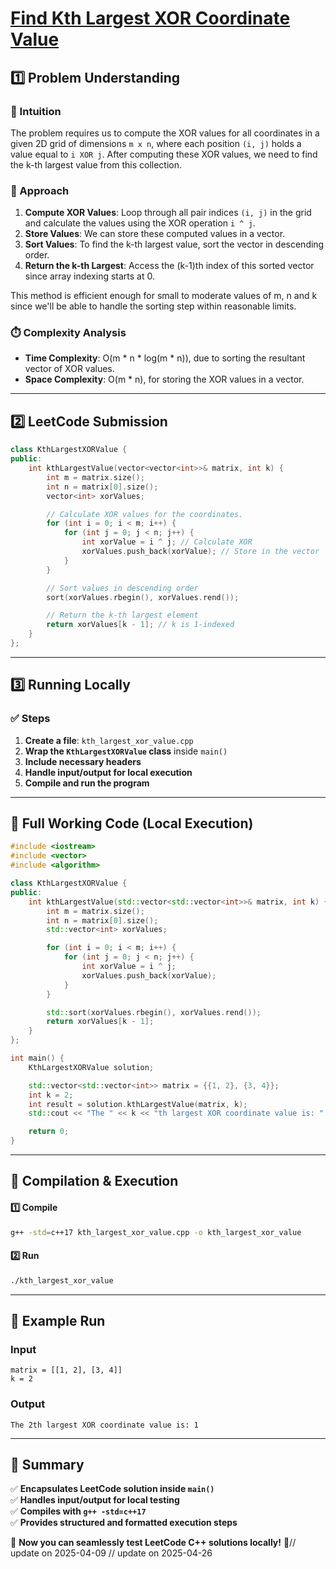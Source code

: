 # **[Find Kth Largest XOR Coordinate Value](https://leetcode.com/problems/find-kth-largest-xor-coordinate-value/description/)**  

## **1️⃣ Problem Understanding**  
### **📌 Intuition**  
The problem requires us to compute the XOR values for all coordinates in a given 2D grid of dimensions `m x n`, where each position `(i, j)` holds a value equal to `i XOR j`. After computing these XOR values, we need to find the k-th largest value from this collection.

### **🚀 Approach**  
1. **Compute XOR Values**: Loop through all pair indices `(i, j)` in the grid and calculate the values using the XOR operation `i ^ j`.
2. **Store Values**: We can store these computed values in a vector.
3. **Sort Values**: To find the k-th largest value, sort the vector in descending order.
4. **Return the k-th Largest**: Access the (k-1)th index of this sorted vector since array indexing starts at 0.

This method is efficient enough for small to moderate values of m, n and k since we'll be able to handle the sorting step within reasonable limits. 

### **⏱️ Complexity Analysis**  
- **Time Complexity**: O(m * n * log(m * n)), due to sorting the resultant vector of XOR values.
- **Space Complexity**: O(m * n), for storing the XOR values in a vector.

---  

## **2️⃣ LeetCode Submission**  
```cpp
class KthLargestXORValue {
public:
    int kthLargestValue(vector<vector<int>>& matrix, int k) {
        int m = matrix.size();
        int n = matrix[0].size();
        vector<int> xorValues;

        // Calculate XOR values for the coordinates.
        for (int i = 0; i < m; i++) {
            for (int j = 0; j < n; j++) {
                int xorValue = i ^ j; // Calculate XOR
                xorValues.push_back(xorValue); // Store in the vector
            }
        }

        // Sort values in descending order
        sort(xorValues.rbegin(), xorValues.rend());

        // Return the k-th largest element
        return xorValues[k - 1]; // k is 1-indexed
    }
};  
```  

---  

## **3️⃣ Running Locally**  
### **✅ Steps**  
1. **Create a file**: `kth_largest_xor_value.cpp`  
2. **Wrap the `KthLargestXORValue` class** inside `main()`  
3. **Include necessary headers**  
4. **Handle input/output for local execution**  
5. **Compile and run the program**  

---  

## **📝 Full Working Code (Local Execution)**  
```cpp
#include <iostream>
#include <vector>
#include <algorithm>

class KthLargestXORValue {
public:
    int kthLargestValue(std::vector<std::vector<int>>& matrix, int k) {
        int m = matrix.size();
        int n = matrix[0].size();
        std::vector<int> xorValues;

        for (int i = 0; i < m; i++) {
            for (int j = 0; j < n; j++) {
                int xorValue = i ^ j;
                xorValues.push_back(xorValue);
            }
        }

        std::sort(xorValues.rbegin(), xorValues.rend());
        return xorValues[k - 1];
    }
};

int main() {
    KthLargestXORValue solution;

    std::vector<std::vector<int>> matrix = {{1, 2}, {3, 4}};
    int k = 2;
    int result = solution.kthLargestValue(matrix, k);
    std::cout << "The " << k << "th largest XOR coordinate value is: " << result << std::endl;

    return 0;
}
```  

---  

## **🔧 Compilation & Execution**  
#### **1️⃣ Compile**  
```bash
g++ -std=c++17 kth_largest_xor_value.cpp -o kth_largest_xor_value
```  

#### **2️⃣ Run**  
```bash
./kth_largest_xor_value
```  

---  

## **🎯 Example Run**  
### **Input**  
```
matrix = [[1, 2], [3, 4]]
k = 2
```  
### **Output**  
```
The 2th largest XOR coordinate value is: 1
```  

---  

## **📌 Summary**  
✅ **Encapsulates LeetCode solution inside `main()`**  
✅ **Handles input/output for local testing**  
✅ **Compiles with `g++ -std=c++17`**  
✅ **Provides structured and formatted execution steps**  

🚀 **Now you can seamlessly test LeetCode C++ solutions locally!** 🚀// update on 2025-04-09
// update on 2025-04-26

